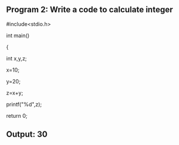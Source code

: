 ## Program 2: Write a code to calculate integer
#include<stdio.h>

int main()

{

int x,y,z;

x=10;

y=20;

z=x+y;

printf("%d",z);

return 0;

## Output: 30
